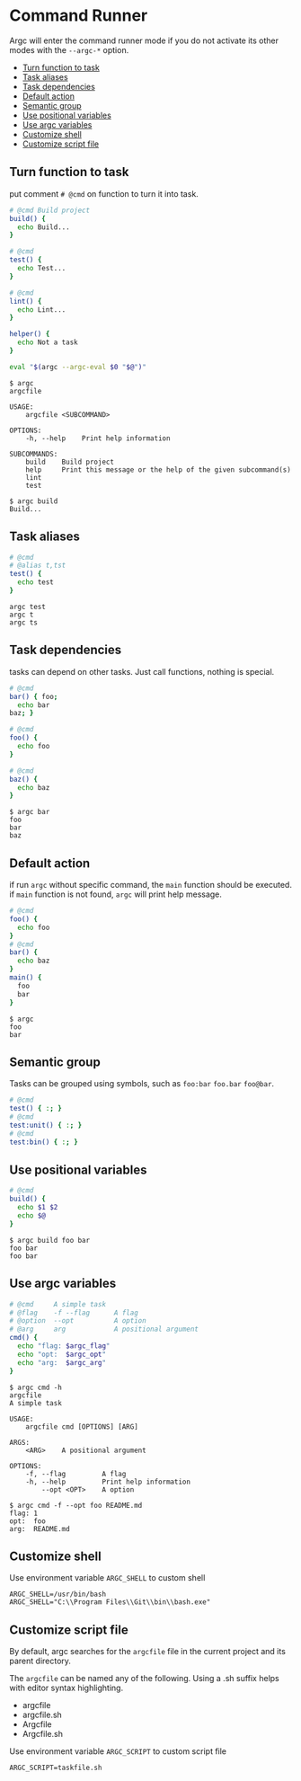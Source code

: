 # Command Runner

Argc will enter the command runner mode if you do not activate its other modes with the `--argc-*` option.

  - [Turn function to task](#turn-function-to-task)
  - [Task aliases](#task-aliases)
  - [Task dependencies](#task-dependencies)
  - [Default action](#default-action)
  - [Semantic group](#semantic-group)
  - [Use positional variables](#use-positional-variables)
  - [Use argc variables](#use-argc-variables)
  - [Customize shell](#customize-shell)
  - [Customize script file](#customize-script-file)

## Turn function to task

put comment `# @cmd` on function to turn it into task.

```sh
# @cmd Build project
build() {
  echo Build...
}

# @cmd
test() {
  echo Test...
}

# @cmd
lint() {
  echo Lint...
}

helper() {
  echo Not a task
}

eval "$(argc --argc-eval $0 "$@")"
```

```
$ argc
argcfile 

USAGE:
    argcfile <SUBCOMMAND>

OPTIONS:
    -h, --help    Print help information

SUBCOMMANDS:
    build    Build project
    help     Print this message or the help of the given subcommand(s)
    lint
    test

$ argc build
Build...
```

## Task aliases

```sh
# @cmd
# @alias t,tst
test() {
  echo test
}
```

```
argc test
argc t
argc ts
```

## Task dependencies

tasks can depend on other tasks. Just call functions, nothing is special.

```sh
# @cmd
bar() { foo;
  echo bar
baz; }

# @cmd
foo() {
  echo foo
}

# @cmd
baz() { 
  echo baz
}
```

```
$ argc bar
foo
bar
baz
```


## Default action

if run `argc` without specific command, the `main` function should be executed. if `main` function is not found, `argc` will print help message.

```sh
# @cmd
foo() {
  echo foo
}
# @cmd
bar() {
  echo baz
}
main() {
  foo
  bar
}
```

```
$ argc
foo
bar
```

## Semantic group

Tasks can be grouped using symbols, such as `foo:bar` `foo.bar` `foo@bar`.


```sh
# @cmd
test() { :; }
# @cmd
test:unit() { :; }
# @cmd
test:bin() { :; }
```

## Use positional variables

```sh
# @cmd
build() {
  echo $1 $2
  echo $@
}
```

```
$ argc build foo bar
foo bar
foo bar
```

## Use argc variables 

```sh
# @cmd     A simple task
# @flag    -f --flag      A flag
# @option  --opt          A option
# @arg     arg            A positional argument
cmd() {
  echo "flag: $argc_flag"
  echo "opt:  $argc_opt"
  echo "arg:  $argc_arg"
}
```

```
$ argc cmd -h
argcfile
A simple task

USAGE:
    argcfile cmd [OPTIONS] [ARG]

ARGS:
    <ARG>    A positional argument

OPTIONS:
    -f, --flag         A flag
    -h, --help         Print help information
        --opt <OPT>    A option

$ argc cmd -f --opt foo README.md
flag: 1
opt:  foo
arg:  README.md
```

## Customize shell

Use environment variable `ARGC_SHELL` to custom shell

```
ARGC_SHELL=/usr/bin/bash
ARGC_SHELL="C:\\Program Files\\Git\\bin\\bash.exe"
```

## Customize script file

By default, argc searches for the `argcfile` file in the current project and its parent directory.

The `argcfile` can be named any of the following. Using a .sh suffix helps with editor syntax highlighting.

- argcfile
- argcfile.sh
- Argcfile
- Argcfile.sh

Use environment variable `ARGC_SCRIPT` to custom script file

```
ARGC_SCRIPT=taskfile.sh
```
